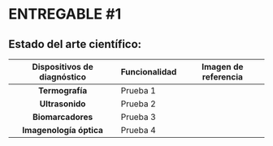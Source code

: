 # ENTREGABLE #1


## Estado del arte científico:

| Dispositivos de diagnóstico | Funcionalidad                                                                                                                                                                                                                                                                                                                                                                                                                                                                                                                                                                                                                                                                                                                                                                                                                                                                                                                                                                                                                                                                                                                                                                                                                                                                                                                                                                                                                                                                                                                                                                                                                                                                                                                                                                                                                                                                                                                                                                                                                                                                                                                                                                                                      | Imagen de referencia                                                                                                                                                                                                                                                                                                                                                                                                                                                                                                                                                                                                                                                                                                                                                                                                                                      |
|:---------------------------:| ------------------------------------------------------------------------------------------------------------------------------------------------------------------------------------------------------------------------------------------------------------------------------------------------------------------------------------------------------------------------------------------------------------------------------------------------------------------------------------------------------------------------------------------------------------------------------------------------------------------------------------------------------------------------------------------------------------------------------------------------------------------------------------------------------------------------------------------------------------------------------------------------------------------------------------------------------------------------------------------------------------------------------------------------------------------------------------------------------------------------------------------------------------------------------------------------------------------------------------------------------------------------------------------------------------------------------------------------------------------------------------------------------------------------------------------------------------------------------------------------------------------------------------------------------------------------------------------------------------------------------------------------------------------------------------------------------------------------------------------------------------------------------------------------------------------------------------------------------------------------------------------------------------------------------------------------------------------------------------------------------------------------------------------------------------------------------------------------------------------------------------------------------------------------------------------------------------------ |:---------------------------------------------------------------------------------------------------------------------------------------------------------------------------------------------------------------------------------------------------------------------------------------------------------------------------------------------------------------------------------------------------------------------------------------------------------------------------------------------------------------------------------------------------------------------------------------------------------------------------------------------------------------------------------------------------------------------------------------------------------------------------------------------------------------------------------------------------------:|
| **Termografía**             | Prueba 1                                                                                                                                                                                                                                                                                                                                                                                                                                                                                                                                                                                                                                                                                          
| **Ultrasonido**             | Prueba 2
| **Biomarcadores**           | Prueba 3                                                                                                                                                                                                                                                                                                   
| **Imagenología óptica**     | Prueba 4